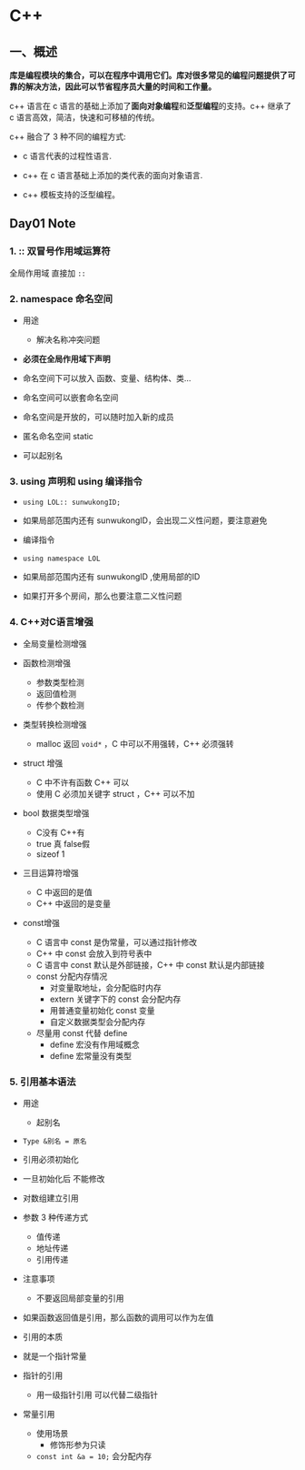 # C++

## 一、概述

**库是编程模块的集合，可以在程序中调用它们。库对很多常见的编程问题提供了可靠的解决方法，因此可以节省程序员大量的时间和工作量。**

c++ 语言在 c 语言的基础上添加了**面向对象编程**和**泛型编程**的支持。c++ 继承了 c 语言高效，简洁，快速和可移植的传统。

c++ 融合了 3 种不同的编程方式:

- c 语言代表的过程性语言.

- c++ 在 c 语言基础上添加的类代表的面向对象语言.

- c++ 模板支持的泛型编程。

## Day01 Note

### 1.  :: 双冒号作用域运算符

全局作用域 直接加 `::`

### 2. namespace 命名空间

- 用途
  - 解决名称冲突问题

- **必须在全局作用域下声明**

- 命名空间下可以放入 函数、变量、结构体、类…

- 命名空间可以嵌套命名空间

- 命名空间是开放的，可以随时加入新的成员

- 匿名命名空间 static

- 可以起别名

### 3. using 声明和 using 编译指令

- `using LOL:: sunwukongID;`

- 如果局部范围内还有 sunwukongID，会出现二义性问题，要注意避免

- 编译指令
- `using namespace LOL`
- 如果局部范围内还有 sunwukongID ,使用局部的ID
- 如果打开多个房间，那么也要注意二义性问题

### 4. C++对C语言增强

- 全局变量检测增强

- 函数检测增强
  - 参数类型检测
  - 返回值检测
  - 传参个数检测

- 类型转换检测增强
  - malloc 返回 `void*` ，C 中可以不用强转，C++ 必须强转

- struct 增强 
  - C 中不许有函数 C++ 可以
  - 使用 C 必须加关键字 struct ，C++ 可以不加

- bool 数据类型增强
  - C没有 C++有
  - true 真  false假
  - sizeof  1

- 三目运算符增强
  - C 中返回的是值
  - C++ 中返回的是变量

- const增强
  - C 语言中 const 是伪常量，可以通过指针修改
  - C++ 中 const 会放入到符号表中 
  - C 语言中 const 默认是外部链接，C++ 中 const 默认是内部链接
  - const 分配内存情况
    - 对变量取地址，会分配临时内存
    - extern 关键字下的 const 会分配内存
    - 用普通变量初始化 const 变量
    - 自定义数据类型会分配内存
  - 尽量用 const 代替 define
    - define 宏没有作用域概念 
    - define 宏常量没有类型

### 5. 引用基本语法

- 用途
  - 起别名

- `Type &别名 = 原名`

- 引用必须初始化

- 一旦初始化后 不能修改

- 对数组建立引用

- 参数 3 种传递方式
  - 值传递
  - 地址传递
  - 引用传递

- 注意事项
  - 不要返回局部变量的引用

- 如果函数返回值是引用，那么函数的调用可以作为左值

-  引用的本质 
  - 就是一个指针常量

- 指针的引用
  - 用一级指针引用 可以代替二级指针

- 常量引用
  - 使用场景 
    - 修饰形参为只读
  - `const int &a = 10;` 会分配内存



























































